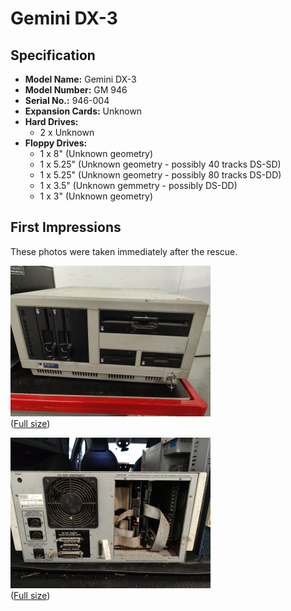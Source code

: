 # Gemini DX-3

## Specification

* **Model Name:** Gemini DX-3
* **Model Number:** GM 946
* **Serial No.:** 946-004
* **Expansion Cards:** Unknown
* **Hard Drives:**
  * 2 x Unknown
* **Floppy Drives:**
  * 1 x 8" (Unknown geometry)
  * 1 x 5.25" (Unknown geometry - possibly 40 tracks DS-SD)
  * 1 x 5.25" (Unknown geometry - possibly 80 tracks DS-DD)
  * 1 x 3.5" (Unknown gemmetry - possibly DS-DD)
  * 1 x 3" (Unknown geometry)

## First Impressions

These photos were taken immediately after the rescue.

![20241127-Gemini-DX3-Front](20241127-Gemini-DX3-Front-scaled.jpg "20241127-Gemini-DX3-Front")
</br> ([Full size](20241127-Gemini-DX3-Front.jpg))

![20241127-Gemini-DX3-Back](20241127-Gemini-DX3-Back-scaled.jpg "20241127-Gemini-DX3-Back")
</br> ([Full size](20241127-Gemini-DX3-Back.jpg))
